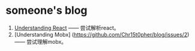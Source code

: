 # someone's blog
1. [Understanding React](https://github.com/Chr15t0pher/blog/issues/1) —— 尝试解析react。
2. [Understanding Mobx] (https://github.com/Chr15t0pher/blog/issues/2) —— 尝试理解mobx。
